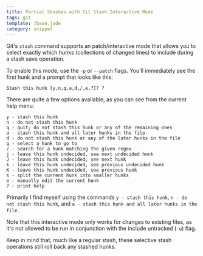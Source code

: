 ```yaml
---
title: Partial Stashes with Git Stash Interactive Mode
tags: git
template: /base.jade
category: snippet
---
```


Git's `stash` command supports an patch/interactive mode that allows you to select exactly which hunks (collections of changed lines) to include during a stash save operation.

To enable this mode, use the `-p` or `--patch` flags. You'll immediately see the first hunk and a prompt that looks like this:

```
Stash this hunk [y,n,q,a,d,/,e,?]? ?
```

There are quite a few options available, as you can see from the current help menu:

```
y - stash this hunk
n - do not stash this hunk
q - quit; do not stash this hunk or any of the remaining ones
a - stash this hunk and all later hunks in the file
d - do not stash this hunk or any of the later hunks in the file
g - select a hunk to go to
/ - search for a hunk matching the given regex
j - leave this hunk undecided, see next undecided hunk
J - leave this hunk undecided, see next hunk
k - leave this hunk undecided, see previous undecided hunk
K - leave this hunk undecided, see previous hunk
s - split the current hunk into smaller hunks
e - manually edit the current hunk
? - print help
```

Primarily I find myself using the commands `y - stash this hunk`, `n - do not stash this hunk`, and `a - stash this hunk and all later hunks in the file`.

Note that this interactive mode only works for changes to existing files, as it's not allowed to be run in conjunction with the include untracked (`-u`) flag.

Keep in mind that, much like a regular stash, these selective stash operations still roll back any stashed hunks.
